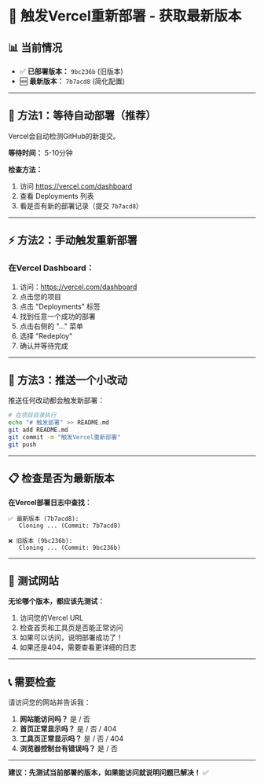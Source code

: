 # 🔄 触发Vercel重新部署 - 获取最新版本

## 📊 当前情况

- ✅ **已部署版本：** `9bc236b` (旧版本)
- 🆕 **最新版本：** `7b7acd8` (简化配置)

---

## 🚀 方法1：等待自动部署（推荐）

Vercel会自动检测GitHub的新提交。

**等待时间：** 5-10分钟

**检查方法：**
1. 访问 https://vercel.com/dashboard
2. 查看 Deployments 列表
3. 看是否有新的部署记录（提交 `7b7acd8`）

---

## ⚡ 方法2：手动触发重新部署

### **在Vercel Dashboard：**

1. 访问：https://vercel.com/dashboard
2. 点击您的项目
3. 点击 "Deployments" 标签
4. 找到任意一个成功的部署
5. 点击右侧的 "..." 菜单
6. 选择 "Redeploy"
7. 确认并等待完成

---

## 🧪 方法3：推送一个小改动

推送任何改动都会触发新部署：

```bash
# 在项目目录执行
echo "# 触发部署" >> README.md
git add README.md
git commit -m "触发Vercel重新部署"
git push
```

---

## 📋 检查是否为最新版本

**在Vercel部署日志中查找：**

```
✅ 最新版本 (7b7acd8):
   Cloning ... (Commit: 7b7acd8)

❌ 旧版本 (9bc236b):
   Cloning ... (Commit: 9bc236b)
```

---

## 🎯 测试网站

**无论哪个版本，都应该先测试：**

1. 访问您的Vercel URL
2. 检查首页和工具页是否能正常访问
3. 如果可以访问，说明部署成功了！
4. 如果还是404，需要查看更详细的日志

---

## 📞 需要检查

请访问您的网站并告诉我：

1. **网站能访问吗？** 是 / 否
2. **首页正常显示吗？** 是 / 否 / 404
3. **工具页正常显示吗？** 是 / 否 / 404
4. **浏览器控制台有错误吗？** 是 / 否

---

**建议：先测试当前部署的版本，如果能访问就说明问题已解决！** ✅


